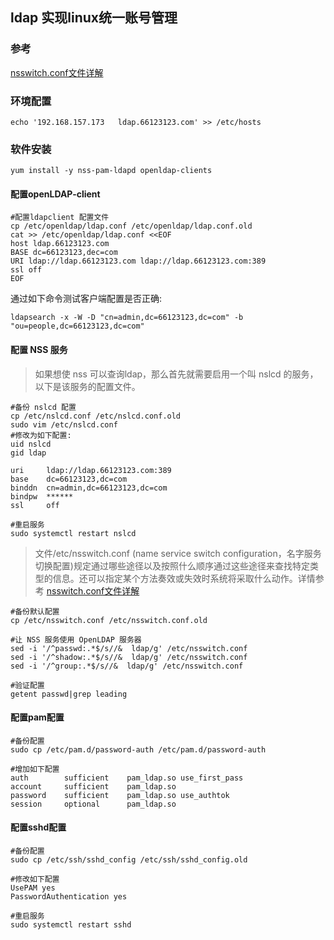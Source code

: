 ## ldap 实现linux统一账号管理

### 参考  
[nsswitch.conf文件详解](https://blog.csdn.net/lcr_happy/article/details/59109163)

### 环境配置
```shell
echo '192.168.157.173   ldap.66123123.com' >> /etc/hosts
```
### 软件安装
```shell
yum install -y nss-pam-ldapd openldap-clients
```

#### 配置openLDAP-client
```shell
#配置ldapclient 配置文件
cp /etc/openldap/ldap.conf /etc/openldap/ldap.conf.old
cat >> /etc/openldap/ldap.conf <<EOF
host ldap.66123123.com
BASE dc=66123123,dec=com
URI ldap://ldap.66123123.com ldap://ldap.66123123.com:389
ssl off
EOF
```
通过如下命令测试客户端配置是否正确:
```shell
ldapsearch -x -W -D "cn=admin,dc=66123123,dc=com" -b "ou=people,dc=66123123,dc=com"
```
#### 配置 NSS 服务

> 如果想使 nss 可以查询ldap，那么首先就需要启用一个叫 nslcd 的服务， 以下是该服务的配置文件。

```shell
#备份 nslcd 配置
cp /etc/nslcd.conf /etc/nslcd.conf.old
sudo vim /etc/nslcd.conf
#修改为如下配置:
uid nslcd
gid ldap

uri     ldap://ldap.66123123.com:389
base    dc=66123123,dc=com
binddn  cn=admin,dc=66123123,dc=com
bindpw  ******
ssl     off

#重启服务
sudo systemctl restart nslcd
```

> 文件/etc/nsswitch.conf (name service switch configuration，名字服务切换配置)规定通过哪些途径以及按照什么顺序通过这些途径来查找特定类型的信息。还可以指定某个方法奏效或失效时系统将采取什么动作。详情参考
[nsswitch.conf文件详解](https://blog.csdn.net/lcr_happy/article/details/59109163)
```shell
#备份默认配置
cp /etc/nsswitch.conf /etc/nsswitch.conf.old

#让 NSS 服务使用 OpenLDAP 服务器
sed -i '/^passwd:.*$/s//&  ldap/g' /etc/nsswitch.conf
sed -i '/^shadow:.*$/s//&  ldap/g' /etc/nsswitch.conf
sed -i '/^group:.*$/s//&  ldap/g' /etc/nsswitch.conf

#验证配置
getent passwd|grep leading

```

#### 配置pam配置 
```shell
#备份配置
sudo cp /etc/pam.d/password-auth /etc/pam.d/password-auth

#增加如下配置
auth        sufficient    pam_ldap.so use_first_pass
account     sufficient    pam_ldap.so
password    sufficient    pam_ldap.so use_authtok
session     optional      pam_ldap.so
```

#### 配置sshd配置
```shell
#备份配置
sudo cp /etc/ssh/sshd_config /etc/ssh/sshd_config.old

#修改如下配置
UsePAM yes
PasswordAuthentication yes

#重启服务
sudo systemctl restart sshd
```
